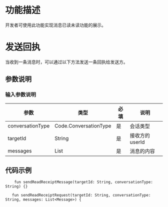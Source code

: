 # 功能描述

开发者可使用此功能实现消息已读未读功能的展示。

# 发送回执

当收到一条消息时，可以通过以下方法发送一条回执给发送方。

## 参数说明

### 输入参数说明

| 参数 | 类型 | 必填 | 说明 |
| - | - | - | - |
| conversationType | Code.ConversationType | 是 | 会话类型 |
| targetId | String | 是 | 接收方的 userId |
| messages | List<Message> | 是 | 消息的内容 |

## 代码示例
```objc
    fun sendReadReceiptMessage(targetId: String, conversationType: String) {}
```
```objc
   fun sendReadReceiptRequest(targetId: String, conversationType: String, messages: List<Message>) {
```

